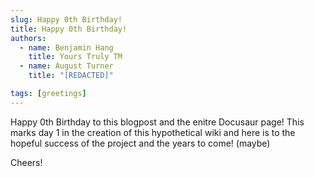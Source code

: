 ```yaml
---
slug: Happy 0th Birthday!
title: Happy 0th Birthday!
authors:
  - name: Benjamin Hang
    title: Yours Truly TM
  - name: August Turner
    title: "[REDACTED]"

tags: [greetings]
---
```


Happy 0th Birthday to this blogpost and the enitre Docusaur page! This marks day 1 in the creation of this hypothetical wiki and here is to the hopeful success of the project and the years to come! (maybe) 

Cheers! 

